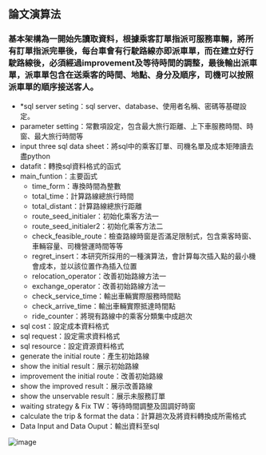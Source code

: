 ## 論文演算法
### 基本架構為一開始先讀取資料，根據乘客訂單指派可服務車輛，將所有訂單指派完畢後，每台車會有行駛路線亦即派車單，而在建立好行駛路線後，必須經過improvement及等待時間的調整，最後輸出派車單，派車單包含在送乘客的時間、地點、身分及順序，司機可以按照派車單的順序接送客人。

* *sql server seting：sql server、database、使用者名稱、密碼等基礎設定。
* parameter setting：常數項設定，包含最大旅行距離、上下車服務時間、時窗、最大旅行時間等
* input three sql data sheet：將sql中的乘客訂單、司機名單及成本矩陣讀去盡python
* datafit：轉換sql資料格式的函式
* main_funtion：主要函式
  * time_form：專換時間為整數
  * total_time：計算路線總旅行時間
  * total_distant：計算路線總旅行距離
  * route_seed_initialer：初始化乘客方法一
  * route_seed_initialer2：初始化乘客方法二
  * check_feasible_route：檢查路線時窗是否滿足限制式，包含乘客時窗、車輛容量、司機營運時間等等
  * regret_insert：本研究所採用的一種演算法，會計算每次插入點的最小機會成本，並以該位置作為插入位置
  * relocation_operator：改善初始路線方法一
  * exchange_operator：改善初始路線方法一
  * check_service_time：輸出車輛實際服務時間點
  * check_arrive_time：輸出車輛實際抵達時間點
  * ride_counter：將現有路線中的乘客分類集中成趟次
* sql cost：設定成本資料格式
* sql request：設定需求資料格式
* sql resource：設定資源資料格式
* generate the initial route：產生初始路線
* show the initial result：展示初始路線
* improvement the initial route：改善初始路線
* show the improved result：展示改善路線
* show the unservable result：展示未服務訂單
* waiting strategy & Fix TW：等待時間調整及固調好時窗
* calculate the trip & format the data：計算趟次及將資料轉換成所需格式
* Data Input and Data Ouput：輸出資料至sql

![image](https://github.com/YangShihKuan/THI-VRP-thesis/blob/master/%E7%A8%8B%E5%BC%8F%E7%B5%90%E6%A7%8B.PNG)
